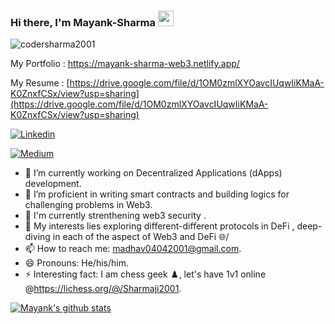 ### Hi there, I'm **Mayank-Sharma** <img src="https://media.giphy.com/media/hvRJCLFzcasrR4ia7z/giphy.gif" width="25px">

<p align="left"> <img src="https://komarev.com/ghpvc/?username=codersharma2001&label=Views&color=blue&style=plastic" alt="codersharma2001" /> </p>


My Portfolio : https://mayank-sharma-web3.netlify.app/

My Resume : [https://drive.google.com/file/d/1OM0zmlXYOavcIUqwIiKMaA-K0ZnxfCSx/view?usp=sharing](https://drive.google.com/file/d/1OM0zmlXYOavcIUqwIiKMaA-K0ZnxfCSx/view?usp=sharing)

<!-- [![Medium](https://img.shields.io/medium/follow/madhav04042001?style=social)](https://medium.com/@madhav04042001) -->
[![Linkedin](https://img.shields.io/badge/-LinkedIn-blue?style=flat-square&logo=Linkedin&logoColor=white&link=https://www.linkedin.com/in/mayank-sharma-b69375206/)](https://www.linkedin.com/in/mayank-sharma-b69375206/)

[![Medium](https://img.shields.io/badge/-Medium-black?style=flat-square&logo=Medium&logoColor=white&link=https://medium.com/@madhav04042001)](https://medium.com/@madhav04042001)




- 🔭 I’m currently working on Decentralized Applications (dApps) development.
- 🌱 I’m proficient in writing smart contracts and building logics for challenging problems in Web3.
- 📗 I'm currently strenthening web3 security .
- 💬 My interests lies exploring different-different protocols in DeFi , deep-diving in each of the aspect of Web3 and DeFi 🌐/
- 📫 How to reach me: madhav04042001@gmail.com. 
- 😄 Pronouns: He/his/him. 
- ⚡ Interesting fact: I am chess geek ♟️, let's have 1v1 online @https://lichess.org/@/Sharmaji2001. 


[![Mayank's github stats](https://github-readme-stats.vercel.app/api?username=codersharma2001&theme=merko&show_icons=true)](https://github.com/codersharma2001/github-readme-stats)
